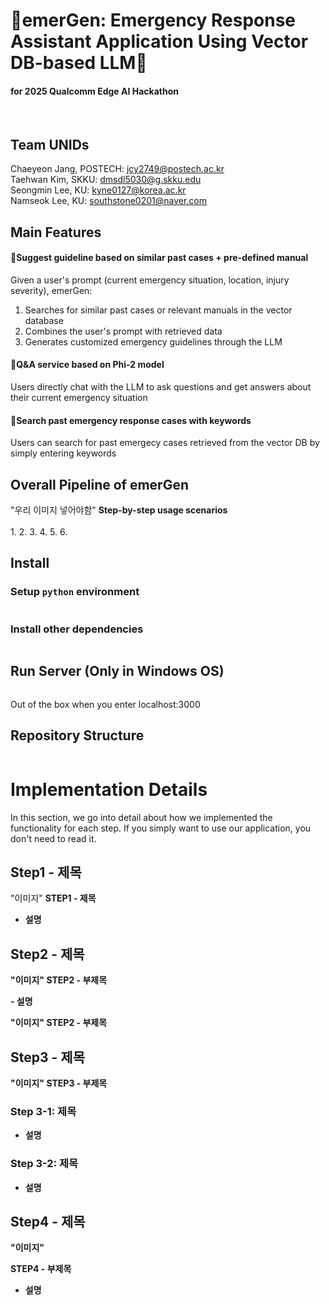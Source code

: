 # 🚨emerGen: Emergency Response Assistant Application Using Vector DB-based LLM🚨
#### for 2025 Qualcomm Edge AI Hackathon
<br>

## Team UNIDs
Chaeyeon Jang, POSTECH: jcy2749@postech.ac.kr<br>
Taehwan Kim, SKKU: dmsdl5030@g.skku.edu<br>
Seongmin Lee, KU: kyne0127@korea.ac.kr<br>
Namseok Lee, KU: southstone0201@naver.com<br>

## Main Features
#### 📑Suggest guideline based on similar past cases + pre-defined manual
Given a user's prompt (current emergency situation, location, injury severity), emerGen:<br> 
1. Searches for similar past cases or relevant manuals in the vector database
2. Combines the user's prompt with retrieved data
3. Generates customized emergency guidelines through the LLM

#### 💬Q&A service based on Phi-2 model
Users directly chat with the LLM to ask questions and get answers about their current emergency situation

#### 🔎Search past emergency response cases with keywords
Users can search for past emergecy cases retrieved from the vector DB by simply entering keywords

## Overall Pipeline of emerGen
"우리 이미지 넣어야함" 
<b>Step-by-step usage scenarios</b>  <br><br>
1.
2.
3.
4.
5.
6.

## Install
### Setup `python` environment
```
```
### Install other dependencies
```
```
## Run Server (Only in Windows OS)
```
```
Out of the box when you enter localhost:3000

## Repository Structure
``` bash
```

# Implementation Details 
In this section, we go into detail about how we implemented the functionality for each step.
If you simply want to use our application, you don't need to read it.
## Step1 - 제목
"이미지"
<b>STEP1 - 제목 <br>
</p>

- 설명 
## Step2 - 제목 
"이미지"
<b>STEP2 - 부제목 <br>
</p>
- 설명 

"이미지"
<b>STEP2 - 부제목 <br>
</p>

## Step3 - 제목
"이미지"
<b>STEP3 - 부제목 <br>
</p>

### Step 3-1: 제목
- 설명 

### Step 3-2: 제목 
- 설명
  
## Step4 - 제목
"이미지"

<b>STEP4 - 부제목 <br>
</p>

- 설명
